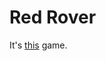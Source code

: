 Red Rover
==================================

It's [this](http://en.wikipedia.org/wiki/Red_Rover "Woo!") game.